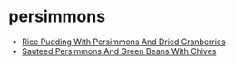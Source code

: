 # persimmons

 * [Rice Pudding With Persimmons And Dried Cranberries](../index/r/rice-pudding-with-persimmons-and-dried-cranberries-231122.json)
 * [Sauteed Persimmons And Green Beans With Chives](../index/s/sauteed-persimmons-and-green-beans-with-chives-10631.json)
